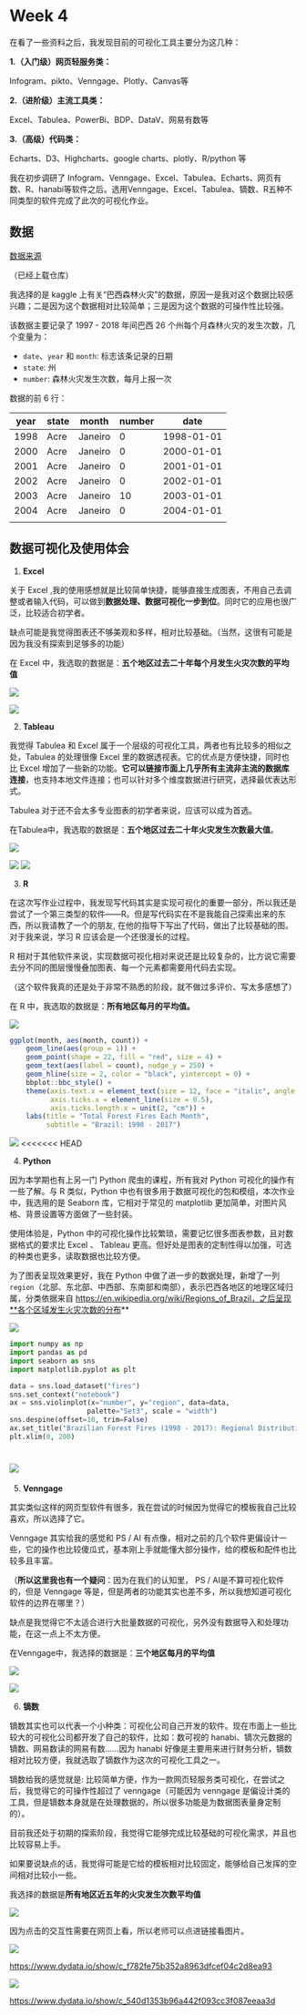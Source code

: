 # Week 4

在看了一些资料之后，我发现目前的可视化工具主要分为这几种：

**1.（入门级）网页轻服务类：**

Infogram、pikto、Venngage、Plotly、Canvas等 

 

**2.（进阶级）主流工具类：**

Excel、Tabulea、PowerBi、BDP、DataV、网易有数等

 

**3.（高级）代码类：**

Echarts、D3、Highcharts、google charts、plotly、R/python 等

 

我在初步调研了 Infogram、Venngage、Excel、Tabulea、Echarts、网页有数、R、hanabi等软件之后。选用Venngage、Excel、Tabulea、镝数、R五种不同类型的软件完成了此次的可视化作业。  



## 数据

[数据来源](https://www.kaggle.com/gustavomodelli/forest-fires-in-brazil)

（已经上载仓库）

我选择的是 kaggle 上有关“巴西森林火灾”的数据，原因一是我对这个数据比较感兴趣；二是因为这个数据相对比较简单；三是因为这个数据的可操作性比较强。  



该数据主要记录了 1997 - 2018 年间巴西 26 个州每个月森林火灾的发生次数，几个变量为：  

* `date`、`year` 和 `month`: 标志该条记录的日期  
* `state`: 州  
* `number`: 森林火灾发生次数，每月上报一次    

数据的前 6 行： 



| year | state | month   | number | date       |
| ---- | ----- | ------- | ------ | ---------- |
| 1998 | Acre  | Janeiro | 0      | 1998-01-01 |
| 2000 | Acre  | Janeiro | 0      | 2000-01-01 |
| 2001 | Acre  | Janeiro | 0      | 2001-01-01 |
| 2002 | Acre  | Janeiro | 0      | 2002-01-01 |
| 2003 | Acre  | Janeiro | 10     | 2003-01-01 |
| 2004 | Acre  | Janeiro | 0      | 2004-01-01 |
|      |       |         |        |            |



## 数据可视化及使用体会



1. **Excel**

关于 Excel ,我的使用感想就是比较简单快捷，能够直接生成图表，不用自己去调整或者输入代码，可以做到**数据处理、数据可视化一步到位**。同时它的应用也很广泛，比较适合初学者。

缺点可能是我觉得图表还不够美观和多样，相对比较基础。（当然，这很有可能是因为我没有探索到足够多的功能）

在 Excel 中，我选取的数据是：**五个地区过去二十年每个月发生火灾次数的平均值**

![](images/4_excel_data.jpg)

![](images/4_excel_graph.jpg)



2. **Tableau**  

我觉得 Tabulea 和 Excel 属于一个层级的可视化工具，两者也有比较多的相似之处，Tabulea 的处理很像 Excel 里的数据透视表。它的优点是方便快捷，同时也比 Excel 增加了一些新的功能。**它可以链接市面上几乎所有主流非主流的数据库连接**，也支持本地文件连接；也可以针对多个维度数据进行研究，选择最优表达形式。

Tabulea 对于还不会太多专业图表的初学者来说，应该可以成为首选。

在Tabulea中，我选取的数据是：**五个地区过去二十年火灾发生次数最大值**。  

![](images/4_tableau_data.jpg)

![](images/4_tableau_graph_1.jpg)
![](images/4_tableau_graph_2.jpg)



3. **R**  

在这次写作业过程中，我发现写代码其实是实现可视化的重要一部分，所以我还是尝试了一个第三类型的软件——R。但是写代码实在不是我能自己探索出来的东西，所以我请教了一个的朋友, 在他的指导下写出了代码，做出了比较基础的图。对于我来说，学习 R 应该会是一个还很漫长的过程。

R 相对于其他软件来说，实现数据可视化相对来说还是比较复杂的，比方说它需要去分不同的图层慢慢叠加图表、每一个元素都需要用代码去实现。

（这个软件我真的还是处于非常不熟悉的阶段，就不做过多评价、写太多感想了）

在 R 中，我选取的数据是：**所有地区每月的平均值。**

![](images/4_R_data.jpg)

```R
ggplot(month, aes(month, count)) + 
	geom_line(aes(group = 1)) + 
	geom_point(shape = 22, fill = "red", size = 4) + 
	geom_text(aes(label = count), nudge_y = 250) +
	geom_hline(size = 2, color = "black", yintercept = 0) + 
	bbplot::bbc_style() + 
	theme(axis.text.x = element_text(size = 12, face = "italic", angle = 15),
          axis.ticks.x = element_line(size = 0.5),
          axis.ticks.length.x = unit(2, "cm")) + 
	labs(title = "Total Forest Fires Each Month",
         subtitle = "Brazil: 1998 - 2017") 
```



![](images/4_R_graph.jpg)
<<<<<<< HEAD



4. **Python**  

因为本学期也有上另一门 Python 爬虫的课程，所有我对 Python 可视化的操作有一些了解。与 R 类似，Python 中也有很多用于数据可视化的包和模组，本次作业中，我选用的是 Seaborn 库，它相对于常见的 matplotlib 更加简单，对图片风格、背景设置等方面做了一些封装。

使用体验是，Python 中的可视化操作比较繁琐，需要记忆很多图表参数，且对数据格式的要求比 Excel 、 Tableau 更高。但好处是图表的定制性得以加强，可选的种类也更多，读取数据也比较方便。

为了图表呈现效果更好，我在 Python 中做了进一步的数据处理，新增了一列 `region`（北部、东北部、中西部、东南部和南部），表示巴西各地区的地理区域归属，分类依据来自 https://en.wikipedia.org/wiki/Regions_of_Brazil，之后呈现**各个区域发生火灾次数的分布**

![](images/4_python_data.png)

```python
import numpy as np
import pandas as pd
import seaborn as sns
import matplotlib.pyplot as plt

data = sns.load_dataset("fires")
sns.set_context("notebook")
ax = sns.violinplot(x="number", y="region", data=data,
                   palette="Set3", scale = "width")
sns.despine(offset=10, trim=False)
ax.set_title("Brazilian Forest Fires (1998 - 2017): Regional Distribution")
plt.xlim(0, 200)
```

![](images/4_python_graph.jpg)
=======
5. **Venngage**

其实类似这样的网页型软件有很多，我在尝试的时候因为觉得它的模板我自己比较喜欢，所以选择了它。

Venngage 其实给我的感觉和 PS / AI 有点像，相对之前的几个软件更偏设计一些，它的操作也比较傻瓜式，基本刚上手就能懂大部分操作，给的模板和配件也比较多且丰富。

（**所以这里我也有一个疑问**：因为在我们的认知里， PS / AI是不算可视化软件的，但是 Venngage 等是，但是两者的功能其实也差不多，所以我想知道可视化软件的边界在哪里？）

缺点是我觉得它不太适合进行大批量数据的可视化，另外没有数据导入和处理功能，在这一点上不太方便。

在Venngage中，我选择的数据是：**三个地区每月的平均值**

![](images/4_venngage_data.jpg)

![](images/4_venngage_graph.jpg)

6. **镝数**

镝数其实也可以代表一个小种类：可视化公司自己开发的软件。现在市面上一些比较大的可视化公司都开发了自己的软件，比如：数可视的 hanabi、镝次元数据的镝数、网易数读的网易有数……因为 hanabi 好像是主要用来进行财务分析，镝数相对比较方便，我就选取了镝数作为这次的可视化工具之一。

镝数给我的感觉就是: 比较简单方便，作为一款网页轻服务类可视化，在尝试之后，我觉得它的可操作性超过了 venngage（可能因为 venngage 是偏设计类的工具，但是镝数本身就是在处理数据的，所以很多功能是为数据图表量身定制的）。

目前我还处于初期的探索阶段，我觉得它能够完成比较基础的可视化需求，并且也比较容易上手。

如果要说缺点的话，我觉得可能是它给的模板相对比较固定，能够给自己发挥的空间相对比较小一些。

我选择的数据是**所有地区近五年的火灾发生次数平均值**



![](images/4_dishu_data.jpg)

因为点击的交互性需要在网页上看，所以老师可以点进链接看图片。

![](images/4_dishu_graph_1.jpg)

https://www.dydata.io/show/c_f782fe75b352a8963dfcef04c2d8ea93

![](images/4_dishu_graph_2.jpg)

https://www.dydata.io/show/c_540d1353b96a442f093cc3f087eeaa3d
